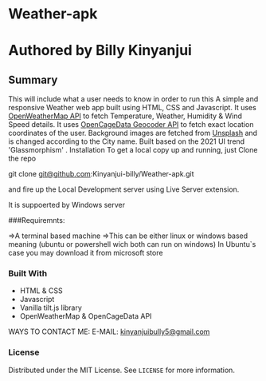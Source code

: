 # Weather-apk

<h1>Authored by Billy Kinyanjui</h1>

<h2> Summary</h2>
This will include what a user needs to know in order to run this
A simple and responsive Weather web app built using HTML, CSS and Javascript. It uses <a href="https://openweathermap.org/api">OpenWeatherMap API</a> to fetch Temperature, Weather, Humidity & Wind Speed details. It uses <a href="https://opencagedata.com/api">OpenCageData Geocoder API</a> to fetch exact location coordinates of the user. Background images are fetched from <a href="https://source.unsplash.com">Unsplash</a> and is changed according to the City name. Built based on the 2021 UI trend 'Glassmorphism' <a href="https://uxdesign.cc/glassmorphism-in-user-interfaces-1f39bb1308c9"></a>.
Installation
To get a local copy up and running, just Clone the repo

git clone git@github.com:Kinyanjui-billy/Weather-apk.git

and fire up the Local Development server using Live Server extension.

It is suppoerted by Windows server

###Requiremnts:

=>A terminal based machine
=>This can be either linux or windows based meaning (ubuntu or powershell wich both can run on windows)
In Ubuntu`s case you may download it from microsoft store
### Built With

* HTML & CSS
* Javascript
* Vanilla tilt.js library
* OpenWeatherMap & OpenCageData API

WAYS TO CONTACT ME:
E-MAIL: kinyanjuibully5@gmail.com
   
### License

Distributed under the MIT License. See `LICENSE` for more information.
